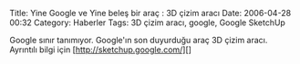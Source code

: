 Title: Yine Google ve Yine beleş bir araç : 3D çizim aracı
Date: 2006-04-28 00:32
Category: Haberler
Tags: 3D çizim aracı, google, Google SketchUp

Google sınır tanımıyor. Google'ın son duyurduğu araç 3D çizim aracı.
Ayrıntılı bilgi için [http://sketchup.google.com/][]

  [http://sketchup.google.com/]: http://sketchup.google.com/
    "Google 3D programlama"
